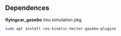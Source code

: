 ## Dependences  
**flyingcar_gazebo** imu simulation pkg
```bash
sudo apt install ros-kinetic-hector-gazebo-plugins  
```
